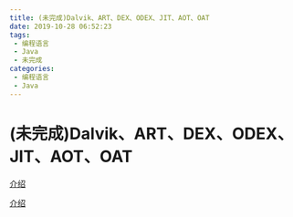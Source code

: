 ```yaml
---
title: (未完成)Dalvik、ART、DEX、ODEX、JIT、AOT、OAT
date: 2019-10-28 06:52:23
tags: 
 - 编程语言
 - Java
 - 未完成
categories: 
 - 编程语言
 - Java
---
```

# (未完成)Dalvik、ART、DEX、ODEX、JIT、AOT、OAT

[介绍](https://blog.csdn.net/Strange_Monkey/article/details/85019528)

[介绍](https://www.jianshu.com/p/ac079e7fc412)

